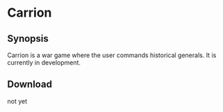 # Carrion

## Synopsis

Carrion is a war game where the user commands historical generals.  It is currently in development.
## Download

not yet